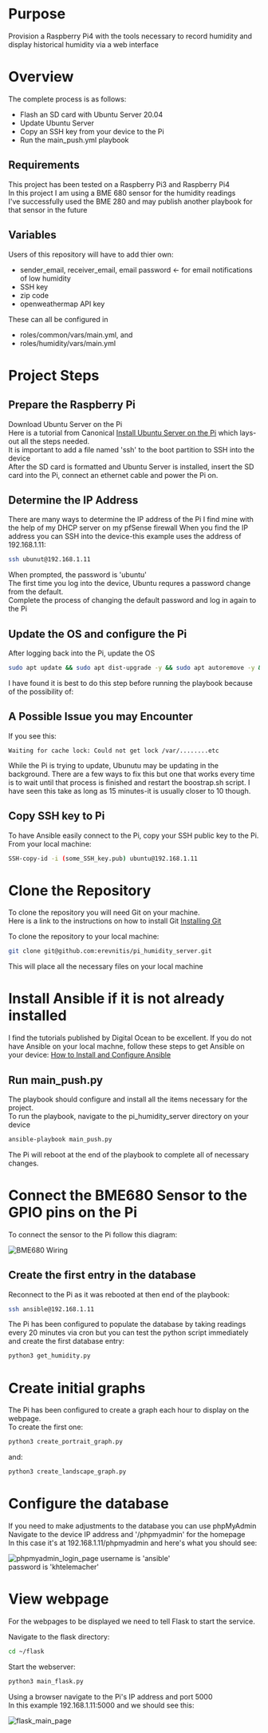 # Purpose
Provision a Raspberry Pi4 with the tools necessary to record humidity and display historical humidity via a web interface  

# Overview
The complete process is as follows:
- Flash an SD card with Ubuntu Server 20.04
- Update Ubuntu Server
- Copy an SSH key from your device to the Pi
- Run the main_push.yml playbook

## Requirements
This project has been tested on a Raspberry Pi3 and Raspberry Pi4  
In this project I am using a BME 680 sensor for the humidity readings  
I've successfully used the BME 280 and may publish another playbook for that sensor in the future
## Variables 
Users of this repository will have to add thier own:
- sender_email, receiver_email, email password <- for email notifications of low humidity  
- SSH key
- zip code
- openweathermap API key

These can all be configured in 
- roles/common/vars/main.yml, and
- roles/humidity/vars/main.yml  

# Project Steps
## Prepare the Raspberry Pi
Download Ubuntu Server on the Pi  
Here is a tutorial from Canonical [Install Ubuntu Server on the Pi](https://ubuntu.com/tutorials/how-to-install-ubuntu-on-your-raspberry-pi#1-overview) which lays-out all the steps needed.  
It is important to add a file named 'ssh' to the boot partition to SSH into the device  
After the SD card is formatted and Ubuntu Server is installed, insert the SD card into the Pi, connect an ethernet cable and power the Pi on.
## Determine the IP Address
There are many ways to determine the IP address of the Pi
I find mine with the help of my DHCP server on my pfSense firewall
When you find the IP address you can SSH into the device-this example uses the address of 192.168.1.11:
```bash
ssh ubunut@192.168.1.11
```
When prompted, the password is 'ubuntu'  
The first time you log into the device, Ubuntu requres a password change from the default.  
Complete the process of changing the default password and log in again to the Pi  

## Update the OS and configure the Pi
After logging back into the Pi, update the OS
```bash
sudo apt update && sudo apt dist-upgrade -y && sudo apt autoremove -y && sudo apt clean -y
```
I have found it is best to do this step before running the playbook because of the possibility of:
## A Possible Issue you may Encounter
If you see this:
```
Waiting for cache lock: Could not get lock /var/........etc
```
While the Pi is trying to update, Ubunutu may be updating in the background.  There are a few ways to fix this but one that works every time is to wait until that process is finished and restart the boostrap.sh script.  I have seen this take as long as 15 minutes-it is usually closer to 10 though.  

## Copy SSH key to Pi
To have Ansible easily connect to the Pi, copy your SSH public key to the Pi.  
From your local machine:
```bash
SSH-copy-id -i (some_SSH_key.pub) ubuntu@192.168.1.11 
```
# Clone the Repository
To clone the repository you will need Git on your machine.  
Here is a link to the instructions on how to install Git [Installing Git](https://git-scm.com/book/en/v2/Getting-Started-Installing-Git)  

To clone the repository to your local machine:
```bash
git clone git@github.com:erevnitis/pi_humidity_server.git
```
This will place all the necessary files on your local machine

# Install Ansible if it is not already installed
I find the tutorials published by Digital Ocean to be excellent.  If you do not have Ansible on your local machne, follow these steps to get Ansible on your device: [How to Install and Configure Ansible](https://www.digitalocean.com/community/tutorials/how-to-install-and-configure-ansible-on-ubuntu-20-04)

## Run main_push.py
The playbook should configure and install all the items necessary for the project.  
To run the playbook, navigate to the pi_humidity_server directory on your device
```bash
ansible-playbook main_push.py
```
The Pi will reboot at the end of the playbook to complete all of necessary changes. 

# Connect the BME680 Sensor to the GPIO pins on the Pi
To connect the sensor to the Pi follow this diagram:

![BME680 Wiring](files/bme680_wiring.png)

## Create the first entry in the database
Reconnect to the Pi as it was rebooted at then end of the playbook:  
```bash
ssh ansible@192.168.1.11
```

The Pi has been configured to populate the database by taking readings every 20 minutes via cron but you can test the python script immediately and create the first database entry:

```bash
python3 get_humidity.py
```
# Create initial graphs
The Pi has been configured to create a graph each hour to display on the webpage.  
To create the first one:
```bash
python3 create_portrait_graph.py
```
and:
```bash
python3 create_landscape_graph.py
```
# Configure the database
If you need to make adjustments to the database you can use phpMyAdmin  
Navigate to the device IP address and '/phpmyadmin' for the homepage  
In this case it's at 192.168.1.11/phpmyadmin and here's what you should see:

![phpmyadmin_login_page](files/phpmyadmin.png)
username is 'ansible'  
password is 'khtelemacher'  

# View webpage
For the webpages to be displayed we need to tell Flask to start the service.  

Navigate to the flask directory:
```bash
cd ~/flask
```
Start the webserver:
```bash
python3 main_flask.py
```
Using a browser navigate to the Pi's IP address and port 5000  
In this example 192.168.1.11:5000 and we should see this:

![flask_main_page](files/flask_main_page.png) 